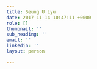 ```yaml
---
title: Seung U Lyu
date: 2017-11-14 10:47:11 +0000
role: []
thumbnail: ''
sub_heading: ''
email: ''
linkedin: ''
layout: person

---
```

